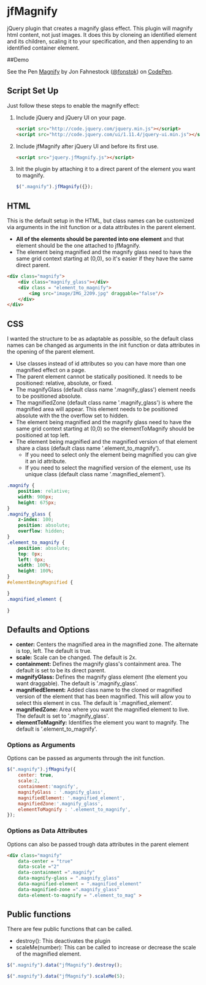 # jfMagnify
jQuery plugin that creates a magnify glass effect. This plugin will magnify html content, not just images. It does this by cloneing an identified element and its children, scaling it to your specification, and then appending to an identified container element. 

##Demo
<p data-height="683" data-theme-id="0" data-slug-hash="eJQGJJ" data-default-tab="result" data-user="fonstok" class='codepen'>See the Pen <a href='http://codepen.io/fonstok/pen/eJQGJJ/'>Magnify</a> by Jon Fahnestock (<a href='http://codepen.io/fonstok'>@fonstok</a>) on <a href='http://codepen.io'>CodePen</a>.</p>

## Script Set Up
Just follow these steps to enable the magnify effect:

1. Include jQuery and jQuery UI on your page.

    ```html
    <script src="http://code.jquery.com/jquery.min.js"></script>
    <script src="http://code.jquery.com/ui/1.11.4/jquery-ui.min.js"></script>
    ```

2. Include jfMagnify after jQuery UI and before its first use.

    ```html
    <script src="jquery.jfMagnify.js"></script>
    ```

3. Init the plugin by attaching it to a direct parent  of the element you want to magnify.
    ```js
    $(".magnify").jfMagnify({});
    ```

## HTML
This is the default setup in the HTML, but class names can be customized via arguments in the init function or a data attributes in the parent element. 
* __All of the elements should be parented into one element__ and that element should be the one attached to jfMagnify.
* The element being magnified and the magnify glass need to have the same grid context starting at (0,0), so it's easier if they have the same direct parent. 



```html
<div class="magnify">
	<div class="magnify_glass"></div>
	<div class = "element_to_magnify">
		<img src="image/IMG_2209.jpg" draggable="false"/>
	</div>
</div>
```
   
## CSS
I wanted the structure to be as adaptable as possible, so the default class names can be changed as arguments in the init function or data attributes in the opening of the parent element. 
* Use classes instead of id attributes so you can have more than one magnified effect on a page.
* The parent element cannot be statically positioned. It needs to be positioned: relative, absolute, or fixed.
* The magnifyGlass (default class name '.magnify_glass') element needs to be positioned absolute.
* The magnifiedZone (default class name '.magnify_glass') is where the magnified area will appear. This element needs to be positioned absolute with the the overflow set to hidden.
* The element being magnified and the magnify glass need to have the same grid context starting at (0,0) so the elementToMagnify should be positioned at top left.
* The element being magnified and the magnified version of that element share a class (default class name '.element_to_magnify'). 
	* If you need to select only the element being magnified you can give it an id attribute.
	* If you need to select the magnified version of the element, use its unique class (default class name '.magnified_element').   

```css
.magnify {
	position: relative;
	width: 900px;
	height: 675px;
}
.magnify_glass {
	z-index: 100;
	position: absolute;
	overflow: hidden;
}
.element_to_magnify {
	position: absolute;
	top: 0px;
	left: 0px;
	width: 100%;
	height: 100%;
}
#elementBeingMagnified {

}
.magnified_element {
	
}
```

## Defaults and Options
* __center:__ Centers the magnified area in the magnified zone. The alternate is top, left. The default is true.
* __scale:__ Scale can be changed. The default is 2x.
* __containment:__ Defines the magnify glass's containment area. The default is set to be its direct parent.
* __magnifyGlass:__ Defines the magnify glass element (the element you want draggable). The default is '.magnify_glass'.
* __magnifiedElement:__ Added class name to the cloned or magnified version of the element that has been magnified. This will allow you to select this element in css. The default is '.magnified_element'.
* __magnifiedZone:__ Area where you want the magnified element to live. The default is set to '.magnify_glass'.
* __elementToMagnify:__ Identifies the element you want to magnify. The default is '.element_to_magnify'.

### Options as Arguments
Options can be passed as arguments through the init function.
```js
$(".magnify").jfMagnify({
	center: true,
	scale:2,
	containment:'magnify',
	magnifyGlass : '.magnify_glass',
	magnifiedElement: '.magnified_element',
	magnifiedZone:'.magnify_glass',
	elementToMagnify : '.element_to_magnify',
});
```
	
### Options as Data Attributes
Options can also be passed trough data attributes in the parent element
```html
<div class="magnify" 
	data-center = "true"
	data-scale ="2"
	data-containment =".magnify"
	data-magnify-glass = ".magnify_glass"
	data-magnified-element = ".magnified_element"
	data-magnified-zone =".magnify_glass"
	data-element-to-magnify = ".element_to_mag" >
```

## Public functions
There are few public functions that can be called.
* destroy(): This deactivates the plugin
* scaleMe(number): This can be called to increase or decrease the scale of the magnified element. 

```js
$(".magnify").data("jfMagnify").destroy();

$(".magnify").data("jfMagnify").scaleMe(5);
```


